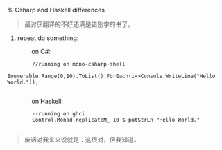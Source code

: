 % Csharp and Haskell differences

> 最讨厌翻译的不好还满是错别字的书了。




1. repeat do something:

&emsp;&emsp;&emsp;&emsp;on C#:
```
        //running on mono-csharp-shell
        Enumerable.Range(0,10).ToList().ForEach(i=>Console.WriteLine("Hello World."));
        
```
&emsp;&emsp;&emsp;&emsp;on Haskell:
```
        --running on ghci
        Control.Monad.replicateM_ 10 $ putStrLn "Hello World."
        
```

> 废话对我来来说就是：这很对，但我知道。